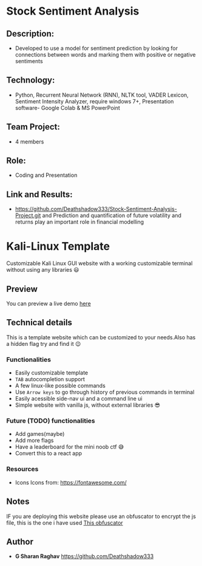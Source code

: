 # Stock Sentiment Analysis



## Description: 

-   Developed to use a model for sentiment prediction by looking for connections between words and marking them with positive or negative sentiments

## Technology: 

-   Python, Recurrent Neural Network (RNN), NLTK tool, VADER Lexicon, Sentiment Intensity Analyzer, require windows 7+, Presentation software- Google Colab & MS PowerPoint

## Team Project: 

-   4 members 

## Role: 

-   Coding and Presentation 

## Link and Results: 

-   https://github.com/Deathshadow333/Stock-Sentiment-Analysis-Project.git and Prediction and quantification of future volatility and returns play an important role in financial modelling

# Kali-Linux Template

Customizable Kali Linux GUI website with a working customizable terminal without using any libraries :smiley:

## Preview

You can preview a live demo [here](https://deathshadow333.github.io/Kali-Linux-GUI-master/)

## Technical details

This is a template website which can be customized to your needs.Also has a hidden flag try and find it :wink:

### Functionalities

-   Easily customizable template
-   `TAB` autocompletion support
-   A few linux-like possible commands
-   Use `Arrow keys` to go through history of previous commands in terminal
-   Easily acessible side-nav ui and a command line ui
-   Simple website with vanilla js, without external libraries :sunglasses:

### Future (TODO) functionalities

-   Add games(maybe)
-   Add more flags
-   Have a leaderboard for the mini noob ctf :sweat_smile:
-   Convert this to a react app

### Resources

-   Icons
    Icons from:
    https://fontawesome.com/

## Notes

IF you are deploying this website please use an obfuscator to encrypt the js file, this is the one i have used [This obfuscator](https://obfuscator.io/)

## Author

-   **G Sharan Raghav** https://github.com/Deathshadow333
